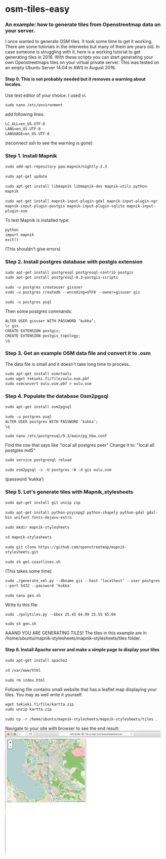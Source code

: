 # osm-tiles-easy

### An example: how to generate tiles from Openstreetmap data on your server.
I once wanted to generate OSM tiles. It took some time to get it working. There are some tutorials in the interwebs but many of them are years old. In case someone is struggling with it, here is a working tutorial to get generating tiles in 2016.
With these scripts you can start generating your own Openstreetmaps tiles on your virtual private server. This was tested on an empty Ubuntu Server 14.04 in AWS in August 2016.

#### Step 0. This is not probably needed but it removes a warning about locales.

Use text editor of your choice. I used vi.

```
sudo nano /etc/environment
```
add following lines:
```
LC_ALL=en_US.UTF-8
LANG=en_US.UTF-8
LANGUAGE=en_US.UTF-8
```
(reconnect ssh to see the warning is gone)

### Step 1.	Install Mapnik
```
sudo add-apt-repository ppa:mapnik/nightly-2.3

sudo apt-get update

sudo apt-get install libmapnik libmapnik-dev mapnik-utils python-mapnik

sudo apt-get install mapnik-input-plugin-gdal mapnik-input-plugin-ogr mapnik-input-plugin-postgis mapnik-input-plugin-sqlite mapnik-input-plugin-osm
```

To test Mapnik is installed type:
```
python
import mapnik
exit()
```
(This shouldn't give errors)

### Step 2. Install postgres database with postgis extension
```
sudo apt-get install postgresql postgresql-contrib postgis
sudo apt-get install postgresql-9.3-postgis-scripts

sudo -u postgres createuser gisuser
sudo -u postgres createdb --encoding=UTF8 --owner=gisuser gis

sudo -u postgres psql
```
Then some postgres commands:
```
ALTER USER gisuser WITH PASSWORD ‘kukka’;
\c gis
CREATE EXTENSION postgis;
CREATE EXTENSION postgis_topology;
\q
```

### Step 3. Get an example OSM data file and convert it to .osm
The data file is small and it doesn't take long time to process.
```
sudo apt-get install osmctools
sudo wget tekieki.fi/file/oulu.osm.pbf
sudo osmconvert oulu.osm.pbf > oulu.osm
```
### Step 4. Populate the database Osm2pgsql
```
sudo apt-get install osm2pgsql

sudo -u postgres psql
ALTER USER postgres WITH PASSWORD ‘kukka’;
\q
```

```
sudo nano /etc/postgresql/9.3/main/pg_hba.conf
```
Find the row that says like "local  all  postgres  peer"
Change it to: "local  all  postgres  md5"
```
sudo service postgresql reload

sudo osm2pgsql -s -U postgres -W -d gis oulu.osm
```
(password ‘kukka’)

### Step 5. Let's generate tiles with Mapnik_stylesheets
```
sudo apt-get install git unzip zip

sudo apt-get install python-psycopg2 python-shapely python-gdal gdal-bin unifont fonts-dejavu-extra

sudo mkdir mapnik-stylesheets

cd mapnik-stylesheets

sudo git clone https://github.com/openstreetmap/mapnik-stylesheets.git 

sudo sh get-coastlines.sh
```
(This takes some time)
```
sudo ./generate_xml.py --dbname gis --host ‘localhost’ --user postgres --port 5432 --password ‘kukka'

sudo nano gen.sh
```
Write to this file:
```
sudo ./polytiles.py --bbox 25.45 64.99 25.55 65.04
```

```
sudo sh gen.sh
```
AAAND YOU ARE GENERATING TILES!
The tiles in this example are in /home/ubuntu/mapnik-stylesheets/mapnik-stylesheets/tiles folder.

#### Step 6.	Install Apache server and make a simple page to display your tiles
```
sudo apt-get install apache2

cd /var/www/html

sudo rm index.html
```
Following file contains small website that has a leaflet map displaying your tiles. You may as well write it yourself.

```
wget tekieki.fi/file/kartta.zip
sudo unzip kartta.zip 

sudo cp -r /home/ubuntu/mapnik-stylesheets/mapnik-stylesheets/tiles .
```
Navigate to your site with browser to see the end result:
![Alt text](map1.png?raw=true "Optional Title")
